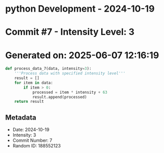 ﻿# python Development - 2024-10-19
# Commit #7 - Intensity Level: 3
# Generated on: 2025-06-07 12:16:19
```python
def process_data_7(data, intensity=3):
    '''Process data with specified intensity level'''
    result = []
    for item in data:
        if item > 0:
            processed = item * intensity + 63
            result.append(processed)
    return result
```
## Metadata
- Date: 2024-10-19
- Intensity: 3
- Commit Number: 7
- Random ID: 188552123
